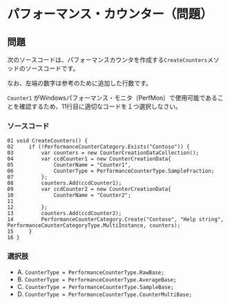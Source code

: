 # パフォーマンス・カウンター（問題）

## 問題

次のソースコードは、パフォーマンスカウンタを作成する`CreateCounters`メソッドのソースコードです。

なお、左端の数字は参考のために追加した行数です。

`Counter1` がWindowsパフォーマンス・モニタ（PerfMon）で使用可能であることを確認するため、11行目に適切なコードを１つ選択しなさい。

### ソースコード

```CSharp
01 void CreateCounters() {
02     if (!PerformanceCounterCategory.Exists("Contoso")) {
03         var counters = new CounterCreationDataCollection();
04         var ccdCounter1 = new CounterCreationData{
05             CounterName = "Counter1",
06             CounterType = PerformanceCounterType.SampleFraction;
07         };
08         counters.Add(ccdCounter1);
09         var ccdCounter2 = new CounterCreationData{
10             CounterName = "Counter2";
11
12         };
13         counters.Add(ccdCounter2);
14         PerformanceCounterCategory.Create("Contoso", "Help string", PerformanceCounterCategoryType.MultiInstance, counters);
15     }
16 }
```

### 選択肢

* A. `CounterType = PerformanceCounterType.RawBase;`
* B. `CounterType = PerformanceCounterType.AverageBase;`
* C. `CounterType = PerformanceCounterType.SampleBase;`
* D. `CounterType = PerformanceCounterType.CounterMultiBase;`
